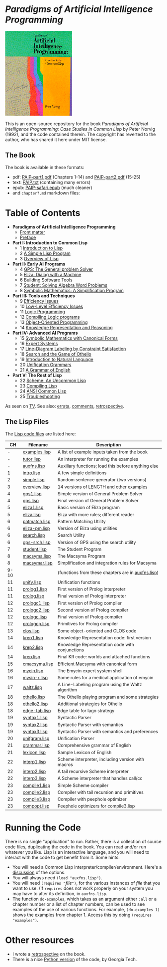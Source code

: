 
# *Paradigms of Artificial Intelligence Programming* 

![PAIP](paip-cover.gif)

This is an open-source repository for the book *Paradigms of Artificial
Intelligence Programming: Case Studies in Common Lisp* by Peter Norvig (1992), and the code contained therein.  The copyright has reverted to the author, who has shared it here under MIT license.

## The Book

The book is available in these formats:

* pdf: [PAIP-part1.pdf](https://github.com/norvig/paip-lisp/blob/master/PAIP-part1.pdf) (Chapters 1-14) and [PAIP-part2.pdf](https://github.com/norvig/paip-lisp/blob/master/PAIP-part2.pdf) (15-25)
* text: [PAIP.txt](https://github.com/norvig/paip-lisp/blob/master/PAIP.txt) (containing many errors)
* epub: [PAIP-safari.epub](https://github.com/norvig/paip-lisp/blob/master/PAIP-safari.epub) (much cleaner)
* and `chapter?.md` markdown files:

# Table of Contents

- **Paradigms of Artificial Intelligence Programming**
  * [Front matter](docs/frontmatter.md)
  * [Preface](docs/preface.md)
- **Part I:  Introduction to Common Lisp**
  * 1  [Introduction to Lisp](docs/chapter1.md)
  * 2  [A Simple Lisp Program](docs/chapter2.md)
  * 3 [Overview of Lisp](docs/chapter3.md)
- **Part II: Early AI Programs**
  * 4  [GPS:  The General problem Solver](docs/chapter4.md)
  * 5  [Eliza:  Dialog with a Machine](docs/chapter5.md)
  * 6  [Building Software Tools](docs/chapter6.md)
  * 7 [Student:  Solving Algebra Word Problems](docs/chapter7.md)
  * 8 [Symbolic Mathematics:  A Simplification Program](docs/chapter8.md)
- **Part III:  Tools and Techniques**
  * 9  [Efficiency Issues](docs/chapter9.md)
  * 10  [Low-Level Efficiency Issues](docs/chapter10.md)
  * 11  [Logic Programming](docs/chapter11.md)
  * 12  [Compiling Logic programs](docs/chapter12.md)
  * 13  [Object-Oriented Programming](docs/chapter13.md)
  * 14  [Knowledge Representation and Reasoning](docs/chapter14.md)
- **Part IV:  Advanced AI Programs**
  * 15  [Symbolic Mathematics with Canonical Forms](docs/chapter15.md)
  * 16  [Expert Systems](docs/chapter16.md)
  * 17  [Line-Diagram Labeling by Constraint Satisfaction](docs/chapter17.md)
  * 18  [Search and the Game of Othello](docs/chapter18.md)
  * 19  [Introduction to Natural Language](docs/chapter19.md)
  * 20  [Unification Grammars](docs/chapter20.md)
  * 21  [A Grammar of English](docs/chapter21.md)
- **Part V:  The Rest of Lisp**
  * 22  [Scheme:  An Uncommon Lisp](docs/chapter22.md)
  * 23  [Compiling Lisp](docs/chapter23.md)
  * 24  [ANSI Common Lisp](docs/chapter24.md)
  * 25  [Troubleshooting](docs/chapter25.md)
  
As seen on [TV](https://norvig.com/paip-tv.html). See also: [errata](https://norvig.com/paip-errata.html), [comments](https://norvig.com/paip-comments.html),  [retrospective](https://norvig.com/Lisp-retro.html).

## The Lisp Files

The [Lisp code files](https://github.com/norvig/paip-lisp/tree/master/lisp) are listed here:

| CH   | Filename                            | Description                                                            |
|------|-------------------------------------|------------------------------------------------------------------------|
| -    | [examples.lisp](lisp/examples.lisp) | A list of example inputs taken from the book                           |
| -    | [tutor.lisp](lisp/tutor.lisp)       | An interpreter for running the examples                                |
| -    | [auxfns.lisp](lisp/auxfns.lisp)     | Auxiliary functions; load this before anything else                    |
| 1    | [intro.lisp](lisp/intro.lisp)       | A few simple definitions                                               |
| 2    | [simple.lisp](lisp/simple.lisp)     | Random sentence generator (two versions)                               |
| 3    | [overview.lisp](lisp/overview.lisp) | 14 versions of LENGTH and other examples                               |
| 4    | [gps1.lisp](lisp/gps1.lisp)         | Simple version of General Problem Solver                               |
| 4    | [gps.lisp](lisp/gps.lisp)           | Final version of General Problem Solver                                |
| 5    | [eliza1.lisp](lisp/eliza1.lisp)     | Basic version of Eliza program                                         |
| 5    | [eliza.lisp](lisp/eliza.lisp)       | Eliza with more rules; different reader                                |
| 6    | [patmatch.lisp](lisp/patmatch.lisp) | Pattern Matching Utility                                               |
| 6    | [eliza-pm.lisp](lisp/eliza-pm.lisp) | Version of Eliza using utilities                                       |
| 6    | [search.lisp](lisp/search.lisp)     | Search Utility                                                         |
| 6    | [gps-srch.lisp](lisp/gps-srch.lisp) | Version of GPS using the search utility                                |
| 7    | [student.lisp](lisp/student.lisp)   | The Student Program                                                    |
| 8    | [macsyma.lisp](lisp/macsyma.lisp)   | The Macsyma Program                                                    |
| 8    | [macsymar.lisp](lisp/macsymar.lisp) | Simplification and integration rules for Macsyma                       |
| 9-10 |  &nbsp;                             | (functions from these chapters are in [auxfns.lisp](lisp/auxfns.lisp)) |
| 11   | [unify.lisp](lisp/unify.lisp)       | Unification functions                                                  |
| 11   | [prolog1.lisp](lisp/prolog1.lisp)   | First version of Prolog interpreter                                    |
| 11   | [prolog.lisp](lisp/prolog.lisp)     | Final version of Prolog interpreter                                    |
| 12   | [prologc1.lisp](lisp/prologc1.lisp) | First version of Prolog compiler                                       |
| 12   | [prologc2.lisp](lisp/prologc2.lisp) | Second version of Prolog compiler                                      |
| 12   | [prologc.lisp](lisp/prologc.lisp)   | Final version of Prolog compiler                                       |
| 12   | [prologcp.lisp](lisp/prologcp.lisp) | Primitives for Prolog compiler                                         |
| 13   | [clos.lisp](lisp/clos.lisp)         | Some object-oriented and CLOS code                                     |
| 14   | [krep1.lisp](lisp/krep1.lisp)       | Knowledge Representation code: first version                           |
| 14   | [krep2.lisp](lisp/krep2.lisp)       | Knowledge Representation code with conjunctions                        |
| 14   | [krep.lisp](lisp/krep.lisp)         | Final KR code: worlds and attached functions                           |
| 15   | [cmacsyma.lisp](lisp/cmacsyma.lisp) | Efficient Macsyma with canonical form                                  |
| 16   | [mycin.lisp](lisp/mycin.lisp)       | The Emycin expert system shell                                         |
| 16   | [mysin-r.lisp](lisp/mysin-r.lisp)   | Some rules for a medical application of emycin                         |
| 17   | [waltz.lisp](lisp/waltz.lisp)       | A Line-Labeling program using the Waltz algorithm                      |
| 18   | [othello.lisp](lisp/othello.lisp)   | The Othello playing program and some strategies                        |
| 18   | [othello2.lisp](lisp/othello2.lisp) | Additional strategies for Othello                                      |
| 18   | [edge-tab.lisp](lisp/edge-tab.lisp) | Edge table for Iago strategy                                           |
| 19   | [syntax1.lisp](lisp/syntax1.lisp)   | Syntactic Parser                                                       |
| 19   | [syntax2.lisp](lisp/syntax2.lisp)   | Syntactic Parser with semantics                                        |
| 19   | [syntax3.lisp](lisp/syntax3.lisp)   | Syntactic Parser with semantics and preferences                        |
| 20   | [unifgram.lisp](lisp/unifgram.lisp) | Unification Parser                                                     |
| 21   | [grammar.lisp](lisp/grammar.lisp)   | Comprehensive grammar of English                                       |
| 21   | [lexicon.lisp](lisp/lexicon.lisp)   | Sample Lexicon of English                                              |
| 22   | [interp1.lisp](lisp/interp1.lisp)   | Scheme interpreter, including version with macros                      |
| 22   | [interp2.lisp](lisp/interp2.lisp)   | A tail recursive Scheme interpreter                                    |
| 22   | [interp3.lisp](lisp/interp3.lisp)   | A Scheme interpreter that handles call/cc                              |
| 23   | [compile1.lisp](lisp/compile1.lisp) | Simple Scheme compiler                                                 |
| 23   | [compile2.lisp](lisp/compile2.lisp) | Compiler with tail recursion and primitives                            |
| 23   | [compile3.lisp](lisp/compile3.lisp) | Compiler with peephole optimizer                                       |
| 23   | [compopt.lisp](lisp/compopt.lisp)   | Peephole optimizers for compile3.lisp                                  |

# Running the Code

There is no single "application" to run. Rather, there is a collection of source code files,
duplicating the code in the book. You can read and/or run whatever you like. Lisp is an interactive language,
and you will need to interact with the code to get benefit from it. Some hints:

* You will need a Common Lisp interpreter/compiler/environment. Here's a [discussion](https://www.reddit.com/r/lisp/comments/752wxe/what_is_the_best_common_lisp_interpreter_out_there/) of the options.
* You will always need `(load "auxfns.lisp")`.
* You will need `(requires "`*file*`")`, for the various
instances of *file* that you want to use. (If `requires` does not work properly on
your system you may have to alter its definition, in 
`auxfns.lisp`.  
* The function `do-examples`, which takes as an argument either `:all`
or a chapter number or a list of chapter numbers, can be used to see examples
of the use of various functions.  For example, `(do-examples 1)` shows
the examples from chapter 1. Access this by doing `(requires "examples")`.

# Other resources

* I wrote a [retrospective](http://norvig.com/Lisp-retro.html) on the book.
* There is a nice [Python version](https://github.com/dhconnelly/paip-python) of the code, by Georgia Tech.
